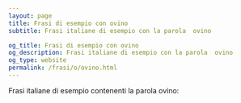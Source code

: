 ```yaml
---
layout: page
title: Frasi di esempio con ovino 
subtitle: Frasi italiane di esempio con la parola  ovino

og_title: Frasi di esempio con ovino 
og_description: Frasi italiane di esempio con la parola  ovino
og_type: website
permalink: /frasi/o/ovino.html
---
```


Frasi italiane di esempio contenenti la parola ovino:


